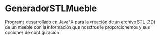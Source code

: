 # GeneradorSTLMueble
Programa desarrollado en JavaFX para la creación de un archivo STL (3D) de un mueble con la información que nosotros le proporcionemos y sus opciones de configuración
